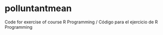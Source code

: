 # polluntantmean
Code for exercise of course R Programming / Código para el ejercicio de R Programming
